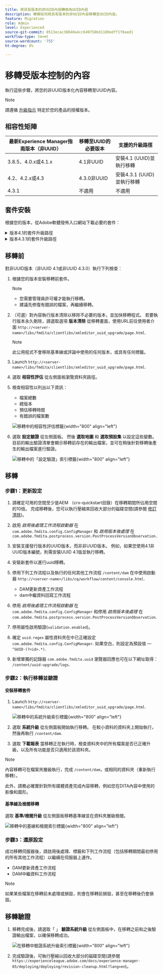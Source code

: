 ```yaml
---
title: 將具有版本的非UUID內容轉換為UUID內容
description: 瞭解如何將具有版本的非UUID內容移轉至UUID內容。
feature: Migration
role: Admin
level: Experienced
source-git-commit: 0513ecac38840a4cc649758bd1180edff1f8aed1
workflow-type: tm+mt
source-wordcount: '755'
ht-degree: 0%

---
```


# 移轉受版本控制的內容

執行這些步驟，將您的非UUID版本化內容移轉至UUID內容。

>[!NOTE]
>
>請遵循 [升級指示](./upgrade-xml-documentation.md) 特定於您的產品的授權版本。

## 相容性矩陣

| 最新Experience Manager指南版本（非UUID） | 移轉至UUID的必要版本 | 支援的升級路徑 |
|---|---|---|
| 3.8.5、4.0.x或4.1.x | 4.1非UUID | 安裝4.1 (UUID)並執行移轉 |
| 4.2、4.2.x或4.3 | 4.3.0非UUID | 安裝4.3.1 (UUID)並執行移轉 |
| 4.3.1 | 不適用 | 不適用 |

## 套件安裝

根據您的版本，從Adobe軟體發佈入口網站下載必要的套件：
<details>
<summary>  版本4.1的套件升級路徑</summary>

1. **移轉前**： [com.adobe.guides.pre-uuid-migration-1.0.9.zip](https://experience.adobe.com/#/downloads/content/software-distribution/en/aem.html?package=%2Fcontent%2Fsoftware-distribution%2Fen%2Fdetails.html%2Fcontent%2Fdam%2Faem%2Fpublic%2Faemdox%2Fother-packages%2Fuuid-migration%2F1-0%2Fcom.adobe.guides.pre-uuid-migration-1.0.9.zip)
1. **移轉**： [com.adobe.guides.uuid-upgrade-1.0.19.zip](https://experience.adobe.com/#/downloads/content/software-distribution/en/aem.html?package=%2Fcontent%2Fsoftware-distribution%2Fen%2Fdetails.html%2Fcontent%2Fdam%2Faem%2Fpublic%2Faemdox%2Fother-packages%2Fuuid-migration%2F1-0%2Fcom.adobe.guides.uuid-upgrade-1.0.19.zip)
</details>


<details>
<summary> 版本4.3.1的套件升級路徑</summary>

1. **移轉前**： [com.adobe.guides.pre-uuid-migration-1.1.3.zip](https://experience.adobe.com/#/downloads/content/software-distribution/en/aem.html?package=%2Fcontent%2Fsoftware-distribution%2Fen%2Fdetails.html%2Fcontent%2Fdam%2Faem%2Fpublic%2Faemdox%2Fother-packages%2Fuuid-migration%2Fcom.adobe.guides.pre-uuid-migration-1.1.3.zip)
1. **移轉**： [com.adobe.guides.uuid-upgrade-1.1.15.zip](https://experience.adobe.com/#/downloads/content/software-distribution/en/aem.html?package=%2Fcontent%2Fsoftware-distribution%2Fen%2Fdetails.html%2Fcontent%2Fdam%2Faem%2Fpublic%2Faemdox%2Fother-packages%2Fuuid-migration%2Fcom.adobe.guides.uuid-upgrade-1.1.15.zip)

</details>

## 移轉前

對非UUID版本（非UUID 4.1或非UUID 4.3.0）執行下列檢查：

1. 根據您的版本安裝移轉前套件。

   >[!NOTE]
   >
   >* 您需要管理員許可權才能執行移轉。
   >* 建議先修復有錯誤的檔案，再繼續移轉。

1. （可選）對內容執行版本清除以移除不必要的版本，並加快移轉程式。 若要執行版本永久刪除，請選取選項 **版本清除** 從移轉畫面，使用URL前往使用者介面 `http://<server- name>/libs/fmdita/clientlibs/xmleditor_uuid_upgrade/page.html`.
   >[!NOTE]
   >
   >此公用程式不會移除基準線或評論中使用的任何版本，或具有任何標籤。

1. Launch `http://<server-name>/libs/fmdita/clientlibs/xmleditor_uuid_upgrade/page.html`.
1. 選取 **相容性評估**  從左側面板瀏覽資料夾路徑。
1. 檢查相容性以列出以下資訊：
   * 檔案總數
   * 總版本
   * 預估移轉時間
   * 有錯誤的檔案數

   ![移轉中的相容性評估標籤](assets/migration-compatibility-assessment.png){width="800" align="left"}


1. 選取 **設定驗證** 從左側面板。 然後 **選取地圖** 和 **選取預設集** 以設定這些變數。 目前的輸出驗證清單會顯示移轉前存在的輸出檔案，並可在稍後針對移轉後產生的輸出檔案進行驗證。

   ![移轉中的「設定驗證」索引標籤](assets/migration-configure-validation.png){width="800" align="left"}




## 移轉

### 步驟1：更新設定

1. 請確定可用的空間至少是AEM （crx-quickstart目錄）在移轉期間所佔用空間的10倍。 完成移轉後，您可以執行壓縮來回收大部分的磁碟空間(請參閱 [修訂清除](https://experienceleague.adobe.com/docs/experience-manager-65/deploying/deploying/revision-cleanup.html?lang=en))。

1. 啟用 *啟用後處理工作流程啟動器* 在 `com.adobe.fmdita.config.ConfigManager` 和 *啟用版本後處理* 在 `com.adobe.fmdita.postprocess.version.PostProcessVersionObservation.`

1. 安裝支援發行版本的UUID版本，而非非UUID版本。 例如，如果您使用4.1非UUID版本編號，則需安裝UUID 4.1版並執行移轉。

1. 安裝新套件以進行uuid移轉。

1. 停用下列工作流程以及執行的任何其他工作流程 `/content/dam` 在中使用啟動器 `http://<server-name>/libs/cq/workflow/content/console.html`.

   * DAM更新資產工作流程
   * dam中繼資料回寫工作流程

1. 停用 *啟用後處理工作流程啟動器* 在 `com.adobe.fmdita.config.ConfigManager` 和停用 *啟用版本後處理* 在 `com.adobe.fmdita.postprocess.version.PostProcessVersionObservation`.

1. 停用屬性啟用驗證(`validation.enabled`)。

1. 確定 `uuid.regex` 屬性資料夾在中已正確設定 `com.adobe.fmdita.config.ConfigManager`. 如果空白，則設定為預設值 —  `^GUID-(?<id>.*)`.
1. 新增單獨的記錄器 `com.adobe.fmdita.uuid` 瀏覽器回應也可在以下網址取得： `/content/uuid-upgrade/logs`.

### 步驟2：執行移轉並驗證

#### 安裝移轉套件

1. Launch `http://<server-name>/libs/fmdita/clientlibs/xmleditor_uuid_upgrade/page.html`.

   ![移轉中的系統升級索引標籤](assets/migration-system-upgrade.png){width="800" align="left"}

1. 選取 **系統升級** 從左側面板開始執行移轉。 在較小資料的資料夾上開始執行，然後再執行 `/content/dam`.

1. 選取 **下載報表** 當移轉正在執行時，檢查資料夾中的所有檔案是否已正確升級，以及所有功能是否只適用於該資料夾。


>[!NOTE]
>
> 內容移轉可在檔案夾層級執行，完成 `/content/dam`，或相同的資料夾（重新執行移轉）。

此外，請務必確實針對所有媒體資產完成內容移轉，例如您在DITA內容中使用的影像和圖形。

#### 基準線及檢閱移轉

選取 **基準/檢閱升級** 從左側面板移轉基準線並在資料夾層級檢閱。

![移轉中的基線和檢閱索引標籤](assets/migration-baseline-review-upgrade.png){width="800" align="left"}


### 步驟3：還原設定

成功移轉伺服器後，請啟用後處理、標籤和下列工作流程（包括移轉期間最初停用的所有其他工作流程）以繼續在伺服器上運作。

* DAM更新資產工作流程
* DAM中繼資料工作流程

>[!NOTE]
>
>如果某些檔案在移轉前未處理或損毀，則會在移轉前損毀，甚至在移轉後仍會損毀。

## 移轉驗證

1. 移轉完成後，請選取「 」 **驗證系統升級** 從左側面板中，在移轉之前和之後驗證輸出檔案，以確保移轉成功。

   ![在移轉中驗證系統升級索引標籤](assets/migration-validate-system-upgrade.png){width="800" align="left"}


1. 完成驗證後，可執行壓縮以回收大部分的磁碟空間(請參閱 `https://experienceleague.adobe.com/docs/experience-manager-65/deploying/deploying/revision-cleanup.html?lang=en`)。


